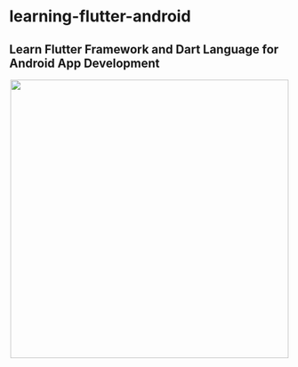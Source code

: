 # learning-flutter-android
## Learn Flutter Framework and Dart Language for Android App Development

<center><img src="https://postfiles.pstatic.net/MjAyMDA4MTlfMjM2/MDAxNTk3NzY2OTcyODA1.Z9IiWs-_bmBkavBVzEbE9PtNrLjNTrQ1Z8nQgTLQ6xUg.v4ug5ydkFI_cem3k1aBgh0ynZhZKYZnlGgkifF0YveAg.PNG.dsz08082/1.png?type=w773" height=500></center>
